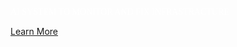 <p style="color: white !important; font-family: Raleway !important; margin: 0 0 10px 0; padding: 0 !important; font-weight:500 !important; font-style: normal !important;" class="headline-text">AI SYSTEM TO MONITOR AND FIX INFRASTRACTURE</p>

[Learn More]({{#makeLink}}./landing.html?product_path=./products/monboss.md&menu_path=.menus/en{{/makeLink}})
